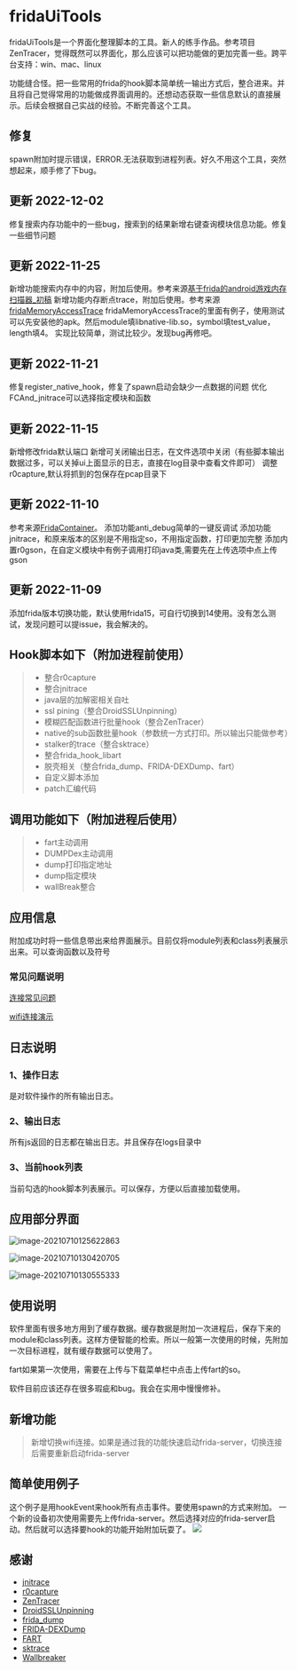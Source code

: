 # fridaUiTools

fridaUiTools是一个界面化整理脚本的工具。新人的练手作品。参考项目ZenTracer，觉得既然可以界面化，那么应该可以把功能做的更加完善一些。跨平台支持：win、mac、linux

功能缝合怪。把一些常用的frida的hook脚本简单统一输出方式后，整合进来。并且将自己觉得常用的功能做成界面调用的。还想动态获取一些信息默认的直接展示。后续会根据自己实战的经验。不断完善这个工具。

## 修复
spawn附加时提示错误，ERROR.无法获取到进程列表。好久不用这个工具，突然想起来，顺手修了下bug。

## 更新 2022-12-02
修复搜索内存功能中的一些bug，搜索到的结果新增右键查询模块信息功能。修复一些细节问题

## 更新 2022-11-25
新增功能搜索内存中的内容，附加后使用。参考来源[基于frida的android游戏内存扫描器_初稿](https://www.52pojie.cn/forum.php?mod=viewthread&tid=913009&highlight=)
新增功能内存断点trace，附加后使用。参考来源[fridaMemoryAccessTrace](https://github.com/asmjmp0/fridaMemoryAccessTrace)
fridaMemoryAccessTrace的里面有例子，使用测试可以先安装他的apk。然后module填libnative-lib.so，symbol填test_value，length填4。
实现比较简单，测试比较少。发现bug再修吧。

## 更新 2022-11-21
修复register_native_hook，修复了spawn启动会缺少一点数据的问题
优化FCAnd_jnitrace可以选择指定模块和函数

## 更新 2022-11-15
新增修改frida默认端口
新增可关闭输出日志，在文件选项中关闭（有些脚本输出数据过多，可以关掉ui上面显示的日志，直接在log目录中查看文件即可）
调整r0capture,默认将抓到的包保存在pcap目录下

## 更新 2022-11-10
参考来源[FridaContainer](https://github.com/deathmemory/FridaContainer)。
添加功能anti_debug简单的一键反调试
添加功能jnitrace，和原来版本的区别是不用指定so，不用指定函数，打印更加完整
添加内置r0gson，在自定义模块中有例子调用打印java类,需要先在上传选项中点上传gson

## 更新 2022-11-09
添加frida版本切换功能，默认使用frida15，可自行切换到14使用。没有怎么测试，发现问题可以提issue，我会解决的。

##  Hook脚本如下（附加进程前使用）

> * 整合r0capture
> * 整合jnitrace
> * java层的加解密相关自吐
> * ssl pining（整合DroidSSLUnpinning）
> * 模糊匹配函数进行批量hook（整合ZenTracer）
> * native的sub函数批量hook（参数统一方式打印。所以输出只能做参考）
> * stalker的trace（整合sktrace）
> * 整合frida_hook_libart
> * 脱壳相关（整合frida_dump、FRIDA-DEXDump、fart）
> * 自定义脚本添加
> * patch汇编代码 


## 调用功能如下（附加进程后使用）

> * fart主动调用
> * DUMPDex主动调用
> * dump打印指定地址
> * dump指定模块
> * wallBreak整合

## 应用信息

附加成功时将一些信息带出来给界面展示。目前仅将module列表和class列表展示出来。可以查询函数以及符号

### 常见问题说明

[连接常见问题](https://www.bilibili.com/video/BV16b4y1x7g5/)

[wifi连接演示](https://www.bilibili.com/video/BV1Aq4y147gu/)

## 日志说明

### 1、操作日志

是对软件操作的所有输出日志。

### 2、输出日志

所有js返回的日志都在输出日志。并且保存在logs目录中

### 3、当前hook列表

当前勾选的hook脚本列表展示。可以保存，方便以后直接加载使用。



## 应用部分界面

![image-20210710125622863](./img/image-20210624204848522.png)

![image-20210710130420705](./img/image-20210710130116100.png)

![image-20210710130555333](./img/image-20210710130509193.png)


## 使用说明

软件里面有很多地方用到了缓存数据。缓存数据是附加一次进程后，保存下来的module和class列表。这样方便智能的检索。所以一般第一次使用的时候，先附加一次目标进程，就有缓存数据可以使用了。

fart如果第一次使用，需要在上传与下载菜单栏中点击上传fart的so。

软件目前应该还存在很多瑕疵和bug。我会在实用中慢慢修补。

## 新增功能

> 新增切换wifi连接。如果是通过我的功能快速启动frida-server，切换连接后需要重新启动frida-server

## 简单使用例子
这个例子是用hookEvent来hook所有点击事件。要使用spawn的方式来附加。
一个新的设备初次使用需要先上传frida-server。然后选择对应的frida-server启动。然后就可以选择要hook的功能开始附加玩耍了。
![](./fridaUiToolsDemo.gif)



## 感谢

* [jnitrace](https://github.com/chame1eon/jnitrace)
* [r0capture](https://github.com/r0ysue/r0capture)
* [ZenTracer](https://github.com/hluwa/ZenTracer)
* [DroidSSLUnpinning](https://github.com/WooyunDota/DroidSSLUnpinning)
* [frida_dump](https://github.com/lasting-yang/frida_dump)
* [FRIDA-DEXDump](https://github.com/hluwa/FRIDA-DEXDump)
* [FART](https://github.com/hanbinglengyue/FART)
* [sktrace](https://github.com/bmax121/sktrace)
* [Wallbreaker](https://github.com/hluwa/Wallbreaker)
